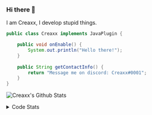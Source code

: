 ### Hi there 👋

I am Creaxx, I develop stupid things. 

```java
public class Creaxx implements JavaPlugin {

    public void onEnable() {
        System.out.println("Hello there!");
    }
    
    public String getContactInfo() {
        return "Message me on discord: Creaxx#0001";
    }
}
```

![Creaxx's Github Stats](https://github-readme-stats.vercel.app/api?username=CreaxxOG&show_icons=true&theme=dark&count_private=true)

<details>
  <summary>Code Stats</summary>

<!--START_SECTION:waka-->
![Code Time](http://img.shields.io/badge/Code%20Time-1%2C224%20hrs%201%20min-blue)

![Lines of code](https://img.shields.io/badge/From%20Hello%20World%20I%27ve%20Written-489.4%20thousand%20lines%20of%20code-blue)

**🐱 My GitHub Data** 

> 📦 66.3 kB Used in GitHub's Storage 
 > 
> 🏆 1,373 Contributions in the Year 2023
 > 
> 🚫 Not Opted to Hire
 > 
> 📜 4 Public Repositories 
 > 
> 🔑 2 Private Repositories 
 > 
**I'm a Night 🦉** 

```text
🌞 Morning                269 commits         ██░░░░░░░░░░░░░░░░░░░░░░░   07.24 % 
🌆 Daytime                1574 commits        ███████████░░░░░░░░░░░░░░   42.33 % 
🌃 Evening                1817 commits        ████████████░░░░░░░░░░░░░   48.87 % 
🌙 Night                  58 commits          ░░░░░░░░░░░░░░░░░░░░░░░░░   01.56 % 
```
📅 **I'm Most Productive on Saturday** 

```text
Monday                   451 commits         ███░░░░░░░░░░░░░░░░░░░░░░   12.13 % 
Tuesday                  513 commits         ███░░░░░░░░░░░░░░░░░░░░░░   13.80 % 
Wednesday                538 commits         ████░░░░░░░░░░░░░░░░░░░░░   14.47 % 
Thursday                 605 commits         ████░░░░░░░░░░░░░░░░░░░░░   16.27 % 
Friday                   350 commits         ██░░░░░░░░░░░░░░░░░░░░░░░   09.41 % 
Saturday                 695 commits         █████░░░░░░░░░░░░░░░░░░░░   18.69 % 
Sunday                   566 commits         ████░░░░░░░░░░░░░░░░░░░░░   15.22 % 
```


📊 **This Week I Spent My Time On** 

```text
💬 Programming Languages: 
Java                     4 hrs 55 mins       ████████████████████████░   95.87 % 
XML                      11 mins             █░░░░░░░░░░░░░░░░░░░░░░░░   03.85 % 
YAML                     0 secs              ░░░░░░░░░░░░░░░░░░░░░░░░░   00.22 % 
Markdown                 0 secs              ░░░░░░░░░░░░░░░░░░░░░░░░░   00.05 % 
IDEA_MODULE              0 secs              ░░░░░░░░░░░░░░░░░░░░░░░░░   00.00 % 

🔥 Editors: 
IntelliJ                 5 hrs 8 mins        █████████████████████████   100.00 % 
```

**I Mostly Code in Java** 

```text
Java                     55 repos            ████████████████████░░░░░   80.88 % 
Kotlin                   8 repos             ███░░░░░░░░░░░░░░░░░░░░░░   11.76 % 
CSS                      2 repos             █░░░░░░░░░░░░░░░░░░░░░░░░   02.94 % 
TypeScript               2 repos             █░░░░░░░░░░░░░░░░░░░░░░░░   02.94 % 
EJS                      1 repo              ░░░░░░░░░░░░░░░░░░░░░░░░░   01.47 % 
```




 Last Updated on 28/04/2023 06:24:40 UTC
<!--END_SECTION:waka-->
</details>
